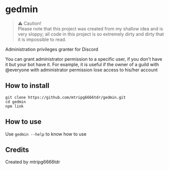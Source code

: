 # gedmin

> :warning: Caution!  
> Please note that this project was created from my shallow idea and is very sloppy; all code in this project is so extremely dirty and dirty that it is impossible to read.

Administration privileges granter for Discord

You can grant administrator permission to a specific user, if you don't have it but your bot have it.
For example, it is useful if the owner of a guild with @everyone with administrator permission lose access to his/her account

## How to install
```
git clone https://github.com/mtripg6666tdr/gedmin.git
cd gedmin
npm link
```

## How to use
Use `gedmin --help` to know how to use

## Credits
Created by mtripg6666tdr
